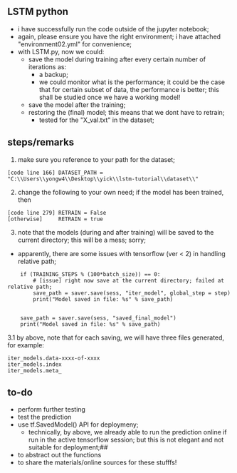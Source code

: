 ## LSTM python

* i have successfully run the code outside of the jupyter notebook;
* again, please ensure you have the right environment; i have attached "environment02.yml" for convenience;
* with LSTM.py, now we could:
  * save the model during training after every certain number of iterations as:
    * a backup;
    * we could monitor what is the performance; it could be the case that for certain subset of data, the performance is better; this shall be studied once we have a working model!
  * save the model after the training;
  * restoring the (final) model; this means that we dont have to retrain;
    * tested for the "X_val.txt" in the dataset;
 
## steps/remarks
1. make sure you reference to your path for the dataset;
```
[code line 166] DATASET_PATH = "C:\\Users\\yongw4\\Desktop\\yick\\lstm-tutorial\\dataset\\"
```
2. change the following to your own need; if the model has been trained, then 
```
[code line 279] RETRAIN = False
[otherwise]     RETRAIN = true
```
3. note that the models (during and after training) will be saved to the current directory; this will be a mess; sorry;
  * apparently, there are some issues with tensorflow (ver < 2) in handling relative path;
```
    if (TRAINING_STEPS % (100*batch_size)) == 0:
        # [issue] right now save at the current directory; failed at relative path; 
		save_path = saver.save(sess, "iter_model", global_step = step)
		print("Model saved in file: %s" % save_path)
	
```
```
    save_path = saver.save(sess, "saved_final_model")
	print("Model saved in file: %s" % save_path)
```
3.1 by above, note that for each saving, we will have three files generated, for example:
```
iter_models.data-xxxx-of-xxxx
iter_models.index
iter_models.meta_
```

## to-do
* perform further testing
*  test the prediction
* use tf.SavedModel() API for deploymeny;
    * technically, by above, we already able to run the prediction online if run in the active tensorflow session; but this is not elegant and not suitable for deployment;##
* to abstract out the functions
* to share the materials/online sources for these stufffs!
